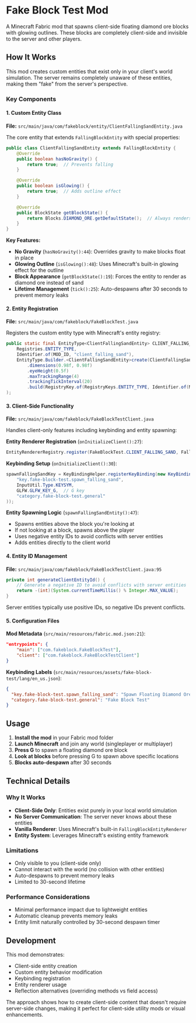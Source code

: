 # Fake Block Test Mod

A Minecraft Fabric mod that spawns client-side floating diamond ore blocks with glowing outlines. These blocks are completely client-side and invisible to the server and other players.

## How It Works

This mod creates custom entities that exist only in your client's world simulation. The server remains completely unaware of these entities, making them "fake" from the server's perspective.

### Key Components

#### 1. Custom Entity Class
**File:** `src/main/java/com/fakeblock/entity/ClientFallingSandEntity.java`

The core entity that extends `FallingBlockEntity` with special properties:

```java
public class ClientFallingSandEntity extends FallingBlockEntity {
    @Override
    public boolean hasNoGravity() {
        return true;  // Prevents falling
    }

    @Override
    public boolean isGlowing() {
        return true;  // Adds outline effect
    }

    @Override
    public BlockState getBlockState() {
        return Blocks.DIAMOND_ORE.getDefaultState();  // Always renders as diamond ore
    }
}
```

**Key Features:**
- **No Gravity** (`hasNoGravity():44`): Overrides gravity to make blocks float in place
- **Glowing Outline** (`isGlowing():48`): Uses Minecraft's built-in glowing effect for the outline
- **Block Appearance** (`getBlockState():19`): Forces the entity to render as diamond ore instead of sand
- **Lifetime Management** (`tick():25`): Auto-despawns after 30 seconds to prevent memory leaks

#### 2. Entity Registration
**File:** `src/main/java/com/fakeblock/FakeBlockTest.java`

Registers the custom entity type with Minecraft's entity registry:

```java
public static final EntityType<ClientFallingSandEntity> CLIENT_FALLING_SAND = Registry.register(
    Registries.ENTITY_TYPE,
    Identifier.of(MOD_ID, "client_falling_sand"),
    EntityType.Builder.<ClientFallingSandEntity>create(ClientFallingSandEntity::new, SpawnGroup.MISC)
        .dimensions(0.98f, 0.98f)
        .eyeHeight(0.5f)
        .maxTrackingRange(4)
        .trackingTickInterval(20)
        .build(RegistryKey.of(RegistryKeys.ENTITY_TYPE, Identifier.of(MOD_ID, "client_falling_sand")))
);
```

#### 3. Client-Side Functionality
**File:** `src/main/java/com/fakeblock/FakeBlockTestClient.java`

Handles client-only features including keybinding and entity spawning:

**Entity Renderer Registration** (`onInitializeClient():27`):
```java
EntityRendererRegistry.register(FakeBlockTest.CLIENT_FALLING_SAND, FallingBlockEntityRenderer::new);
```

**Keybinding Setup** (`onInitializeClient():30`):
```java
spawnFallingSandKey = KeyBindingHelper.registerKeyBinding(new KeyBinding(
    "key.fake-block-test.spawn_falling_sand",
    InputUtil.Type.KEYSYM,
    GLFW.GLFW_KEY_G,  // G key
    "category.fake-block-test.general"
));
```

**Entity Spawning Logic** (`spawnFallingSandEntity():47`):
- Spawns entities above the block you're looking at
- If not looking at a block, spawns above the player
- Uses negative entity IDs to avoid conflicts with server entities
- Adds entities directly to the client world

#### 4. Entity ID Management
**File:** `src/main/java/com/fakeblock/FakeBlockTestClient.java:95`

```java
private int generateClientEntityId() {
    // Generate a negative ID to avoid conflicts with server entities
    return -(int)(System.currentTimeMillis() % Integer.MAX_VALUE);
}
```

Server entities typically use positive IDs, so negative IDs prevent conflicts.

#### 5. Configuration Files

**Mod Metadata** (`src/main/resources/fabric.mod.json:21`):
```json
"entrypoints": {
    "main": ["com.fakeblock.FakeBlockTest"],
    "client": ["com.fakeblock.FakeBlockTestClient"]
}
```

**Keybinding Labels** (`src/main/resources/assets/fake-block-test/lang/en_us.json`):
```json
{
  "key.fake-block-test.spawn_falling_sand": "Spawn Floating Diamond Ore",
  "category.fake-block-test.general": "Fake Block Test"
}
```

## Usage

1. **Install the mod** in your Fabric mod folder
2. **Launch Minecraft** and join any world (singleplayer or multiplayer)
3. **Press G** to spawn a floating diamond ore block
4. **Look at blocks** before pressing G to spawn above specific locations
5. **Blocks auto-despawn** after 30 seconds

## Technical Details

### Why It Works
- **Client-Side Only**: Entities exist purely in your local world simulation
- **No Server Communication**: The server never knows about these entities
- **Vanilla Renderer**: Uses Minecraft's built-in `FallingBlockEntityRenderer`
- **Entity System**: Leverages Minecraft's existing entity framework

### Limitations
- Only visible to you (client-side only)
- Cannot interact with the world (no collision with other entities)
- Auto-despawns to prevent memory leaks
- Limited to 30-second lifetime

### Performance Considerations
- Minimal performance impact due to lightweight entities
- Automatic cleanup prevents memory leaks
- Entity limit naturally controlled by 30-second despawn timer

## Development

This mod demonstrates:
- Client-side entity creation
- Custom entity behavior modification
- Keybinding registration
- Entity renderer usage
- Reflection alternatives (overriding methods vs field access)

The approach shows how to create client-side content that doesn't require server-side changes, making it perfect for client-side utility mods or visual enhancements.